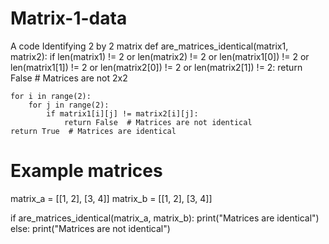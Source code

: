 # Matrix-1-data
A code Identifying 2 by 2 matrix
def are_matrices_identical(matrix1, matrix2):
    if len(matrix1) != 2 or len(matrix2) != 2 or len(matrix1[0]) != 2 or len(matrix1[1]) != 2 or len(matrix2[0]) != 2 or len(matrix2[1]) != 2:
        return False  # Matrices are not 2x2

    for i in range(2):
        for j in range(2):
            if matrix1[i][j] != matrix2[i][j]:
                return False  # Matrices are not identical
    return True  # Matrices are identical

# Example matrices
matrix_a = [[1, 2], [3, 4]]
matrix_b = [[1, 2], [3, 4]]

if are_matrices_identical(matrix_a, matrix_b):
    print("Matrices are identical")
else:
    print("Matrices are not identical")
